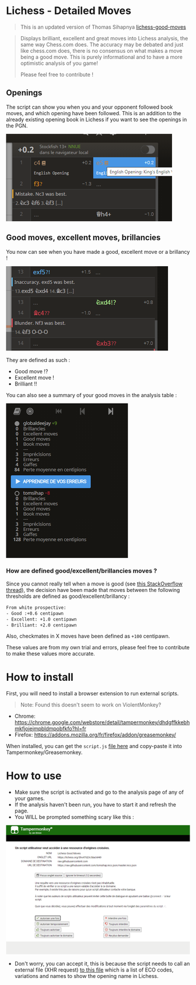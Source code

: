 # Lichess - Detailed Moves

> This is an updated version of Thomas Sihapnya [lichess-good-moves](https://github.com/tomsihap/lichess-good-moves/)

> Displays brilliant, excellent and great moves into Lichess analysis, the same way Chess.com does.
> The accuracy may be debated and just like chess.com does, there is no consensus on what makes a move being a good move. This is purely informational and to have a more optimistic analysis of you game!
> 
> Please feel free to contribute !


## Openings

The script can show you when you and your opponent followed book moves, and which opening have been followed. This is an addition to the already existing opening book in Lichess if you want to see the openings in the PGN.

![Openings](images/opening.PNG?raw=true "Openings")

## Good moves, excellent moves, brillancies

You now can see when you have made a good, excellent move or a brillancy !

![Good moves](images/goodmove.PNG?raw=true "Good moves")

They are defined as such :
- Good move !?
- Excellent move !
- Brilliant !!

You can also see a summary of your good moves in the analysis table :

![Table](images/table.PNG?raw=true "Table")


### How are defined good/excellent/brillancies moves ?

Since you cannot really tell when a move is good (see [this StackOverflow thread](https://chess.stackexchange.com/questions/24378/why-does-lichess-only-tell-me-my-inaccuracies-mistakes-and-blunders-and)), the decision have been made that moves between the following thresholds are defined as good/excellent/brillancy :

```
From white prospective:
- Good :+0.6 centipawn
- Excellent: +1.0 centipawn
- Brilliant: +2.0 centipawn
```

Also, checkmates in X moves have been defined as `+100` centipawn.

These values are from my own trial and errors, please feel free to contribute to make these values more accurate.


# How to install

First, you will need to install a browser extension to run external scripts.

> Note: Found this doesn't seem to work on ViolentMonkey?

- Chrome: https://chrome.google.com/webstore/detail/tampermonkey/dhdgffkkebhmkfjojejmpbldmpobfkfo?hl=fr
- Firefox: https://addons.mozilla.org/fr/firefox/addon/greasemonkey/

When installed, you can get the `script.js` [file here](script.js) and copy-paste it into Tampermonkey/Greasemonkey.

# How to use

- Make sure the script is activated and go to the analysis page of any of your games.
- If the analysis haven't been run, you have to start it and refresh the page.
- You WILL be prompted something scary like this :

![Warning Tampermonkey](images/warning-tampermonkey.PNG?raw=true "Warning Tampermonkey")

- Don't worry, you can accept it, this is because the script needs to call an external file (XHR request) [to this file](https://raw.githubusercontent.com/tomsihap/eco.json/master/eco.json) which is a list of ECO codes, variations and names to show the opening name in Lichess.


